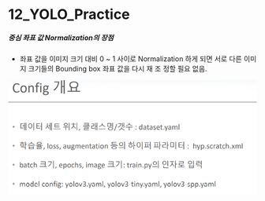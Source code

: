 # 12_YOLO_Practice

##### 중심 좌표 값 Normalization의 장점

- 좌표 값을 이미지 크기 대비 0 ~ 1 사이로 Normalization 하게 되면 서로 다른 이미지 크기들의 Bounding box 좌표 값을 다시 재 조 정할 필요 없음.





![image-20220602142729742](12_YOLO_Practice.assets/image-20220602142729742.png)

















